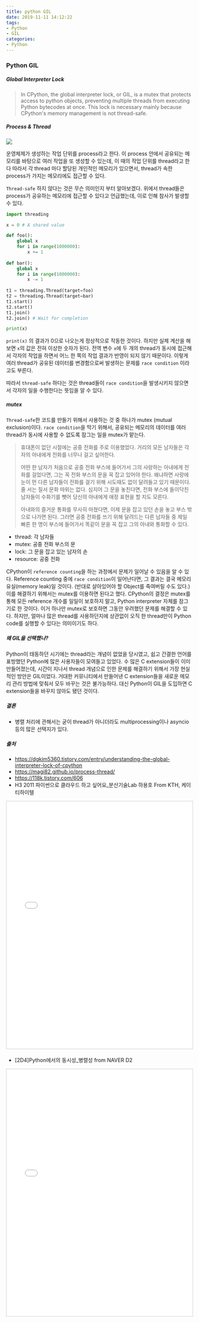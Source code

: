 ```yaml
---
title: python GIL
date: 2019-11-11 14:12:22
tags:
- Python
- GIL
categories:
- Python
---
```


### Python GIL

##### Global Interpreter Lock

> In CPython, the global interpreter lock, or GIL, is a mutex that protects access to python objects, preventing multiple threads from executing Python bytecodes at once. This lock is necessary mainly because CPython's memory management is not thread-safe.



##### Process & Thread

![](https://user-images.githubusercontent.com/17154958/68179529-99801080-ffd3-11e9-9da8-a41e31077e66.png)

운영체제가 생성하는 작업 단위를 process라고 한다. 이 process 안에서 공유되는 메모리를 바탕으로 여러 작업을 또 생성할 수 있는데, 이 때의 작업 단위를 thread라고 한다 따라서 각 thread 마다 할당된 개인적인 메모리가 있으면서, thread가 속한 process가 가지는 메모리에도 접근할 수 있다.

`Thread-safe` 하지 않다는 것은 무슨 의미인지 부터 알아보겠다. 위에서 thread들은 process가 공유하는 메모리에 접근할 수 있다고 언급했는데, 이로 인해 참사가 발생할 수 있다.

```python
import threading

x = 0 # A shared value

def foo():
    global x
    for i in range(1000000):
        x += 1
        
def bar():
    global x
    for i in range(1000000):
        x -= 1
        
t1 = threading.Thread(target=foo)
t2 = threading.Thread(target=bar)
t1.start()
t2.start()
t1.join()
t2.join() # Wait for completion

print(x)
```

`print(x)` 의 결과가 0으로 나오는게 정상적으로 작동한 것이다. 하지만 실제 계산을 해보면 `x`의 값은 전혀 이상한 숫자가 된다. 전역 변수 `x`에 두 개의 thread가 동시에 접근해서 각자의 작업을 하면서 어느 한 쪽의 작업 결과가 반영이 되지 않기 때문이다. 이렇게 여러 thread가 공유된 데이터를 변경함으로써 발생하는 문제를 `race condition` 이라고도 부른다.

따라서 `thread-safe` 하다는 것은 thread들이 `race condition`을 발생시키지 않으면서 각자의 일을 수행한다는 뜻임을 알 수 있다.



##### mutex

`Thread-safe`한 코드를 만들기 위해서 사용하는 것 중 하나가 mutex (mutual exclusion)이다. `race condition`을 막기 위해서, 공유되는 메모리의 데이터를 여러 thread가 동시에 사용할 수 없도록 잠그는 일을 mutex가 맡는다.

>휴대폰이 없던 시절에는 공중 전화를 주로 이용했었다. 거리의 모든 남자들은 각자의 아내에게 전화를 너무나 걸고 싶어한다.
>
>어떤 한 남자가 처음으로 공중 전화 부스에 들어가서 그의 사랑하는 아내에게 전화를 걸었다면, 그는 꼭 전화 부스의 문을 꼭 잡고 있어야 한다. 왜냐하면 사랑에 눈이 먼 다른 남자들이 전화를 걸기 위해 시도때도 없이 달려들고 있기 때문이다. 줄 서는 질서 문화 따위는 없다. 심지어 그 문을 놓친다면, 전화 부스에 들이닥친 남자들이 수화기를 뺏어 당신의 아내에게 애정 표현을 할 지도 모른다.
>
>아내와의 즐거운 통화를 무사히 마쳤다면, 이제 문을 잡고 있던 손을 놓고 부스 밖으로 나가면 된다. 그러면 공중 전화를 쓰기 위해 달려드는 다른 남자들 중 제일 빠른 한 명이 부스에 들어가서 똑같이 문을 꼭 잡고 그의 아내와 통화할 수 있다.

- thread: 각 남자들
- mutex: 공중 전화 부스의 문
- lock: 그 문을 잡고 있는 남자의 손
- resource: 공중 전화



CPython이 `reference counting`을 하는 과정에서 문제가 일어날 수 있음을 알 수 있다.
Reference counting 중에 `race condition`이 일어난다면, 그 결과는 결국 메모리 유실(memory leak)일 것이다. (반대로 살아있어야 할 Object를 죽여버릴 수도 있다.) 
이를 해결하기 위해서는 mutex를 이용하면 된다고 했다.
CPython의 결정은 mutex를 통해 모든 reference 개수를 일일이 보호하지 말고, Python interpreter 자체를 잠그기로 한 것이다. 이거 하나만 mutex로 보호하면 그동안 우려했던 문제를 해결할 수 있다. 하지만, 얼마나 많은 thread를 사용하던지에 상관없이 오직 한 thread만이 Python code를 실행할 수 있다는 의미이기도 하다.



##### 왜 GIL을 선택했나?

Python이 태동하던 시기에는 thread라는 개념이 없었을 당시였고, 쉽고 간결한 언어를 표방했던 Python에 많은 사용자들이 모여들고 있었다. 수 많은 C extension들이 이미 만들어졌는데, 시간이 지나서 thread 개념으로 인한 문제를 해결하기 위해서 가장 현실적인 방안은 GIL이었다. 거대한 커뮤니티에서 만들어낸 C extension들을 새로운 메모리 관리 방법에 맞춰서 모두 바꾸는 것은 불가능하다. 대신 Python이 GIL을 도입하면 C extension들을 바꾸지 않아도 됐던 것이다.



##### 결론

- 병렬 처리에 관해서는 굳이 thread가 아니더라도 multiprocessing이나 asyncio 등의 많은 선택지가 있다.



##### 출처

- https://dgkim5360.tistory.com/entry/understanding-the-global-interpreter-lock-of-cpython
- https://magi82.github.io/process-thread/
- https://118k.tistory.com/606
- H3 2011 파이썬으로 클라우드 하고 싶어요_분산기술Lab 하용호 From KTH, 케이티하이텔

<p><iframe src="//www.slideshare.net/slideshow/embed_code/key/5CUCEe3yKs2LyP?startSlide=56" width="595" height="485" frameborder="0" marginwidth="0" marginheight="0" scrolling="no" style="border: 1px solid rgb(204, 204, 204); margin-bottom: 5px; max-width: 100%; width: 820px; height: 668.403px;" allowfullscreen=""> </iframe> </p>

- [2D4]Python에서의 동시성_병렬성 from NAVER D2

<p><iframe src="//www.slideshare.net/slideshow/embed_code/key/hNgCkfPVcKCUbL?startSlide=15" width="595" height="485" frameborder="0" marginwidth="0" marginheight="0" scrolling="no" style="border: 1px solid rgb(204, 204, 204); margin-bottom: 5px; max-width: 100%; width: 820px; height: 668.403px;" allowfullscreen=""> </iframe> </p>